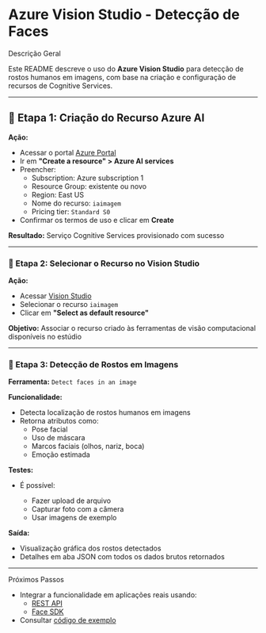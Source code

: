 # Azure Vision Studio - Detecção de Faces

Descrição Geral

Este README descreve o uso do **Azure Vision Studio** para detecção de rostos humanos em imagens, com base na criação e configuração de recursos de Cognitive Services.

---

## 🔹 Etapa 1: Criação do Recurso Azure AI

**Ação:**

- Acessar o portal [Azure Portal](https://portal.azure.com)
- Ir em **"Create a resource" > Azure AI services**
- Preencher:
  - Subscription: Azure subscription 1
  - Resource Group: existente ou novo
  - Region: East US
  - Nome do recurso: `iaimagem`
  - Pricing tier: `Standard S0`
- Confirmar os termos de uso e clicar em **Create**

**Resultado:** Serviço Cognitive Services provisionado com sucesso

---

### 🔹 Etapa 2: Selecionar o Recurso no Vision Studio

**Ação:**

- Acessar [Vision Studio](https://portal.vision.cognitive.azure.com/)
- Selecionar o recurso `iaimagem`
- Clicar em **"Select as default resource"**

**Objetivo:** Associar o recurso criado às ferramentas de visão computacional disponíveis no estúdio

---

### 🔹 Etapa 3: Detecção de Rostos em Imagens

**Ferramenta:** `Detect faces in an image`

**Funcionalidade:**

- Detecta localização de rostos humanos em imagens
- Retorna atributos como:
  - Pose facial
  - Uso de máscara
  - Marcos faciais (olhos, nariz, boca)
  - Emoção estimada

**Testes:**

- É possível:

  - Fazer upload de arquivo
  - Capturar foto com a câmera
  - Usar imagens de exemplo

**Saída:**

- Visualização gráfica dos rostos detectados
- Detalhes em aba JSON com todos os dados brutos retornados

---

Próximos Passos

- Integrar a funcionalidade em aplicações reais usando:
  - [REST API](https://learn.microsoft.com/en-us/azure/cognitive-services/face/)
  - [Face SDK](https://learn.microsoft.com/en-us/azure/cognitive-services/face/sdk)
- Consultar [código de exemplo](https://github.com/Azure-Samples/cognitive-services-REST-api-samples)


